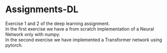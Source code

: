 # Assignments-DL
Exercise 1 and 2 of the deep learning assignment.  
In the first exercise we have a from scratch implementation of a Neural Network only with numpy.   
In the second exercise we have implemented a Transformer network using pytorch.
